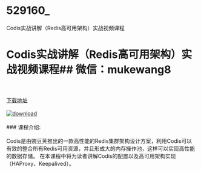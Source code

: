 # 529160_
Codis实战讲解（Redis高可用架构）实战视频课程
# Codis实战讲解（Redis高可用架构）实战视频课程## 微信：mukewang8
<br/></br>[下载地址](http://www.36tz.cn/article/529160 "下载地址")
<br/></br>[![download](http://36tz.cn/muke_img/2019_12_1-300x169.png "下载地址")](http://www.36tz.cn/article/529160 "下载地址")
<br/></br>### 课程介绍:<br/></br>Codis是由豌豆荚推出的一款高性能的Redis集群架构设计方案，利用Codis可以有效的整合所有Redis可用资源，并且形成大的内存操作池，这样可以实现高性能的数据存储。
在本课程中将为读者讲解Codis的配置以及高可用架构实现（HAProxy、Keepalived）。

 

 
